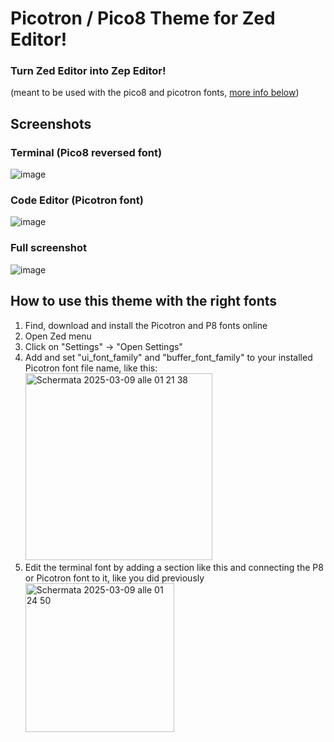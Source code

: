 # Picotron / Pico8 Theme for Zed Editor!
### Turn Zed Editor into Zep Editor! 
(meant to be used with the pico8 and picotron fonts, [more info below](https://github.com/369px/extensions/edit/main/extensions/pico8-picotron/README.md#how-to-use-this-theme-with-the-right-fonts))

## Screenshots
### Terminal (Pico8 reversed font)
![image](https://github.com/user-attachments/assets/9ed57d1b-d85a-4fdb-8024-556e0d341d6d)
### Code Editor (Picotron font)
![image](https://github.com/user-attachments/assets/e36a21a5-f698-4105-801b-534f80aeb859)
### Full screenshot
![image](https://github.com/user-attachments/assets/50e4295c-9603-43be-a974-b2058345dcaf)

## How to use this theme with the right fonts
1. Find, download and install the Picotron and P8 fonts online
2. Open Zed menu
3. Click on "Settings" -> "Open Settings"
4. Add and set "ui_font_family" and "buffer_font_family" to your installed Picotron font file name, like this:
<br><img width="299" alt="Schermata 2025-03-09 alle 01 21 38" src="https://github.com/user-attachments/assets/45748cff-c2bd-4279-b792-53e803ea21e4" />
5. Edit the terminal font by adding a section like this and connecting the P8 or Picotron font to it, like you did previously
<br><img width="238" alt="Schermata 2025-03-09 alle 01 24 50" src="https://github.com/user-attachments/assets/218ada70-5290-4ceb-9b8c-50f7508ec657" />
